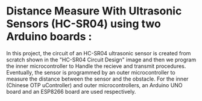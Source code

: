 # Distance Measure With Ultrasonic Sensors (HC-SR04) using two Arduino boards :
In this project, the circuit of an HC-SR04 ultrasonic sensor is created from scratch shown in the "HC-SR04 Circuit Design" image and then we program the inner microcontroller to Handle the recieve and transmit procedures. Eventually, the sensor is programmed by an outer microcontroller to measure the distance between the sensor and the obstacle. For the inner (Chinese OTP uController) and outer microcontrollers, an Arduino UNO board and an ESP8266 board are used respectively. 
